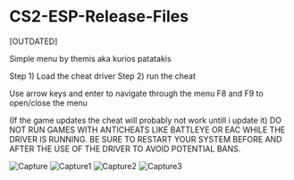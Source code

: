 # CS2-ESP-Release-Files

[OUTDATED]

Simple menu by themis aka kurios patatakis

Step 1) Load the cheat driver
Step 2) run the cheat

Use arrow keys and enter to navigate through the menu
F8 and F9 to open/close the menu

(If the game updates the cheat will probably not work untill i update it)
DO NOT RUN GAMES WITH ANTICHEATS LIKE BATTLEYE OR EAC WHILE THE DRIVER IS RUNNING.
BE SURE TO RESTART YOUR SYSTEM BEFORE AND AFTER THE USE OF THE DRIVER TO AVOID POTENTIAL BANS.


![Capture](https://github.com/KuriosPatatakis/CS2-ESP-Release-Files/assets/148652818/aff682c5-17b5-4491-86db-ef02557c2a5e)
![Capture1](https://github.com/KuriosPatatakis/CS2-ESP-Release-Files/assets/148652818/5c0b3884-dc36-4b52-879d-b70118d15825)
![Capture2](https://github.com/KuriosPatatakis/CS2-ESP-Release-Files/assets/148652818/ea69e289-240a-4ff1-a73f-564bdd66abdd)
![Capture3](https://github.com/KuriosPatatakis/CS2-ESP-Release-Files/assets/148652818/e2345355-f937-4714-aaa7-d3dae0935702)


